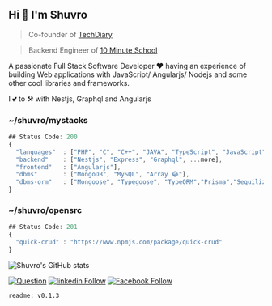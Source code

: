 ## Hi 👋 I'm Shuvro

> Co-founder of [TechDiary](https://www.techdiary.dev)

> Backend Engineer of [10 Minute School](https://10minuteschool.com)

A passionate Full Stack Software Developer ❤ having an experience of building Web applications with JavaScript/ Angularjs/ Nodejs and some other cool libraries and frameworks.

I 💕 to ⚒ with Nestjs, Graphql and Angularjs

### ~/shuvro/mystacks

```js
## Status Code: 200
{
  "languages"  : ["PHP", "C", "C++", "JAVA", "TypeScript", "JavaScript", "Priority Right 👈 Left", ...more],
  "backend"    : ["Nestjs", "Express", "Graphql", ...more],
  "frontend"   : ["Angularjs"],
  "dbms"       : ["MongoDB", "MySQL", "Array 😂"],
  "dbms-orm"   : ["Mongoose", "Typegoose", "TypeORM","Prisma","Sequilize"],         :
}
```

### ~/shuvro/opensrc

```js
## Status Code: 201
{
  "quick-crud" : "https://www.npmjs.com/package/quick-crud"
}
```

![Shuvro's GitHub stats](https://github-readme-stats.vercel.app/api?username=MIShuvro&show_icons=true&theme=radical)


[![Question](https://img.shields.io/badge/%20-Follow-black?color=14171A&labelColor=fff&logo=stackoverflow&logoColor=0c0d0e26)](https://stackoverflow.com/users/12499617/shuvro)
  [![linkedin Follow](https://img.shields.io/badge/%20-Follow-black?color=006097&labelColor=006097&logo=linkedin&logoColor=ffffff)](https://www.linkedin.com/in/mi-shuvro-0256031b2) 
  [![Facebook Follow](https://img.shields.io/badge/%20-Connect-black?color=14171A&labelColor=1976d2&logo=facebook&logoColor=ffffff)](https://www.facebook.com/xcode.shuvro)
  
  ```
  readme: v0.1.3
  ```
  

